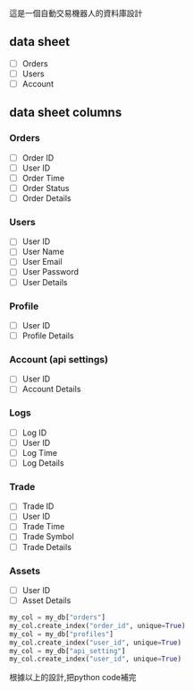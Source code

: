 <!--
 * @Author: hibana2077 hibana2077@gmaill.com
 * @Date: 2023-04-19 10:25:11
 * @LastEditors: hibana2077 hibana2077@gmail.com
 * @LastEditTime: 2023-04-24 20:13:20
 * @FilePath: /tradingview_to_exchange/doc/data.md
 * @Description: 这是默认设置,请设置`customMade`, 打开koroFileHeader查看配置 进行设置: https://github.com/OBKoro1/koro1FileHeader/wiki/%E9%85%8D%E7%BD%AE
-->

這是一個自動交易機器人的資料庫設計

## data sheet

- [ ] Orders
- [ ] Users
- [ ] Account

## data sheet columns

### Orders

- [ ] Order ID
- [ ] User ID
- [ ] Order Time
- [ ] Order Status
- [ ] Order Details

### Users

- [ ] User ID
- [ ] User Name
- [ ] User Email
- [ ] User Password
- [ ] User Details

### Profile

- [ ] User ID
- [ ] Profile Details

### Account (api settings)

- [ ] User ID
- [ ] Account Details

### Logs

- [ ] Log ID
- [ ] User ID
- [ ] Log Time
- [ ] Log Details

### Trade

- [ ] Trade ID
- [ ] User ID
- [ ] Trade Time
- [ ] Trade Symbol
- [ ] Trade Details

### Assets

- [ ] User ID
- [ ] Asset Details

```py
my_col = my_db["orders"]
my_col.create_index("order_id", unique=True)
my_col = my_db["profiles"]
my_col.create_index("user_id", unique=True)
my_col = my_db["api_setting"]
my_col.create_index("user_id", unique=True)
```
根據以上的設計,把python code補完